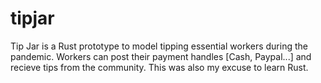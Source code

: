 # tipjar
Tip Jar is a Rust prototype to model tipping essential workers during the pandemic.  Workers can post their payment handles [Cash, Paypal...] and recieve tips from the community. This was also my excuse to learn Rust.
